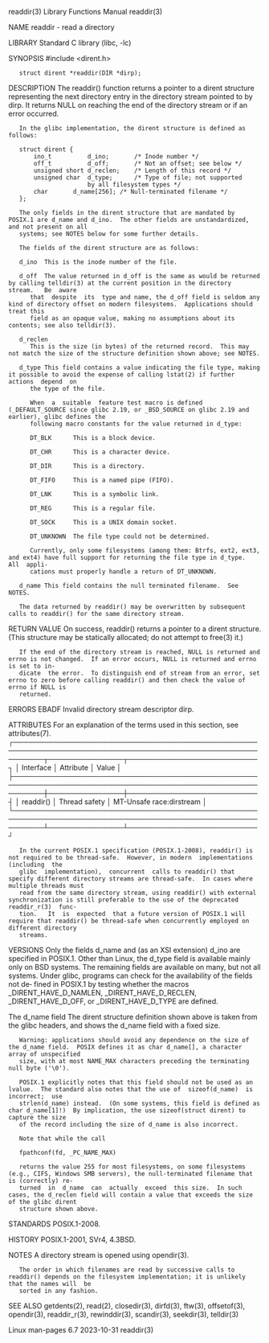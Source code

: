 readdir(3)							   Library Functions Manual							    readdir(3)

NAME
       readdir - read a directory

LIBRARY
       Standard C library (libc, -lc)

SYNOPSIS
       #include <dirent.h>

       struct dirent *readdir(DIR *dirp);

DESCRIPTION
       The  readdir()  function	 returns a pointer to a dirent structure representing the next directory entry in the directory stream pointed to by dirp.  It
       returns NULL on reaching the end of the directory stream or if an error occurred.

       In the glibc implementation, the dirent structure is defined as follows:

	   struct dirent {
	       ino_t	      d_ino;	   /* Inode number */
	       off_t	      d_off;	   /* Not an offset; see below */
	       unsigned short d_reclen;	   /* Length of this record */
	       unsigned char  d_type;	   /* Type of file; not supported
					      by all filesystem types */
	       char	      d_name[256]; /* Null-terminated filename */
	   };

       The only fields in the dirent structure that are mandated by POSIX.1 are d_name and d_ino.  The other fields are unstandardized, and not present on all
       systems; see NOTES below for some further details.

       The fields of the dirent structure are as follows:

       d_ino  This is the inode number of the file.

       d_off  The value returned in d_off is the same as would be returned by calling telldir(3) at the current position in the directory  stream.   Be	 aware
	      that  despite  its  type and name, the d_off field is seldom any kind of directory offset on modern filesystems.	Applications should treat this
	      field as an opaque value, making no assumptions about its contents; see also telldir(3).

       d_reclen
	      This is the size (in bytes) of the returned record.  This may not match the size of the structure definition shown above; see NOTES.

       d_type This field contains a value indicating the file type, making it possible to avoid the expense of calling lstat(2) if further actions  depend  on
	      the type of the file.

	      When  a  suitable	 feature test macro is defined (_DEFAULT_SOURCE since glibc 2.19, or _BSD_SOURCE on glibc 2.19 and earlier), glibc defines the
	      following macro constants for the value returned in d_type:

	      DT_BLK	  This is a block device.

	      DT_CHR	  This is a character device.

	      DT_DIR	  This is a directory.

	      DT_FIFO	  This is a named pipe (FIFO).

	      DT_LNK	  This is a symbolic link.

	      DT_REG	  This is a regular file.

	      DT_SOCK	  This is a UNIX domain socket.

	      DT_UNKNOWN  The file type could not be determined.

	      Currently, only some filesystems (among them: Btrfs, ext2, ext3, and ext4) have full support for returning the file type in d_type.  All	appli‐
	      cations must properly handle a return of DT_UNKNOWN.

       d_name This field contains the null terminated filename.	 See NOTES.

       The data returned by readdir() may be overwritten by subsequent calls to readdir() for the same directory stream.

RETURN VALUE
       On success, readdir() returns a pointer to a dirent structure.  (This structure may be statically allocated; do not attempt to free(3) it.)

       If the end of the directory stream is reached, NULL is returned and errno is not changed.  If an error occurs, NULL is returned and errno is set to in‐
       dicate  the error.  To distinguish end of stream from an error, set errno to zero before calling readdir() and then check the value of errno if NULL is
       returned.

ERRORS
       EBADF  Invalid directory stream descriptor dirp.

ATTRIBUTES
       For an explanation of the terms used in this section, see attributes(7).
       ┌──────────────────────────────────────────────────────────────────────────────────────────────────────────┬───────────────┬──────────────────────────┐
       │ Interface												  │ Attribute	  │ Value		     │
       ├──────────────────────────────────────────────────────────────────────────────────────────────────────────┼───────────────┼──────────────────────────┤
       │ readdir()												  │ Thread safety │ MT-Unsafe race:dirstream │
       └──────────────────────────────────────────────────────────────────────────────────────────────────────────┴───────────────┴──────────────────────────┘

       In the current POSIX.1 specification (POSIX.1-2008), readdir() is not required to be thread-safe.  However, in modern  implementations  (including  the
       glibc  implementation),	concurrent  calls to readdir() that specify different directory streams are thread-safe.  In cases where multiple threads must
       read from the same directory stream, using readdir() with external synchronization is still preferable to the use of the deprecated readdir_r(3)	 func‐
       tion.   It  is  expected	 that a future version of POSIX.1 will require that readdir() be thread-safe when concurrently employed on different directory
       streams.

VERSIONS
       Only the fields d_name and (as an XSI extension) d_ino are specified in POSIX.1.	 Other than Linux, the d_type field is available mainly	 only  on  BSD
       systems.	  The remaining fields are available on many, but not all systems.  Under glibc, programs can check for the availability of the fields not de‐
       fined in POSIX.1 by testing whether the macros _DIRENT_HAVE_D_NAMLEN, _DIRENT_HAVE_D_RECLEN, _DIRENT_HAVE_D_OFF, or _DIRENT_HAVE_D_TYPE are defined.

   The d_name field
       The dirent structure definition shown above is taken from the glibc headers, and shows the d_name field with a fixed size.

       Warning: applications should avoid any dependence on the size of the d_name field.  POSIX defines it as char d_name[], a character array of unspecified
       size, with at most NAME_MAX characters preceding the terminating null byte ('\0').

       POSIX.1 explicitly notes that this field should not be used as an lvalue.  The standard also notes that the use of  sizeof(d_name)  is  incorrect;  use
       strlen(d_name) instead.	(On some systems, this field is defined as char d_name[1]!)  By implication, the use sizeof(struct dirent) to capture the size
       of the record including the size of d_name is also incorrect.

       Note that while the call

	   fpathconf(fd, _PC_NAME_MAX)

       returns the value 255 for most filesystems, on some filesystems (e.g., CIFS, Windows SMB servers), the null-terminated filename that is (correctly) re‐
       turned  in  d_name  can	actually  exceed  this size.  In such cases, the d_reclen field will contain a value that exceeds the size of the glibc dirent
       structure shown above.

STANDARDS
       POSIX.1-2008.

HISTORY
       POSIX.1-2001, SVr4, 4.3BSD.

NOTES
       A directory stream is opened using opendir(3).

       The order in which filenames are read by successive calls to readdir() depends on the filesystem implementation; it is unlikely that the names will  be
       sorted in any fashion.

SEE ALSO
       getdents(2), read(2), closedir(3), dirfd(3), ftw(3), offsetof(3), opendir(3), readdir_r(3), rewinddir(3), scandir(3), seekdir(3), telldir(3)

Linux man-pages 6.7							  2023-10-31								    readdir(3)

